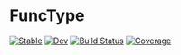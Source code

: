 # FuncType

[![Stable](https://img.shields.io/badge/docs-stable-blue.svg)](https://chengchingwen.github.io/FuncType.jl/stable/)
[![Dev](https://img.shields.io/badge/docs-dev-blue.svg)](https://chengchingwen.github.io/FuncType.jl/dev/)
[![Build Status](https://github.com/chengchingwen/FuncType.jl/actions/workflows/CI.yml/badge.svg?branch=main)](https://github.com/chengchingwen/FuncType.jl/actions/workflows/CI.yml?query=branch%3Amain)
[![Coverage](https://codecov.io/gh/chengchingwen/FuncType.jl/branch/main/graph/badge.svg)](https://codecov.io/gh/chengchingwen/FuncType.jl)
